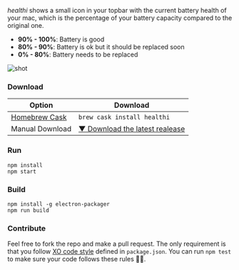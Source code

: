 
_healthi_ shows a small icon in your topbar with the current battery health of your mac, which is the percentage of your battery capacity compared to the original one.

- **90% - 100%**: Battery is good
- **80% - 90%**:  Battery is ok but it should be replaced soon
- **0%  - 80%**:  Battery needs to be replaced

![shot](https://raw.githubusercontent.com/pablopunk/healthi/master/img/screenshot.gif)

### Download

Option | Download |
-------|----------|
[Homebrew Cask](https://caskroom.github.io) | `brew cask install healthi` |
Manual Download | [▼ Download the latest realease](https://github.com/pablopunk/healthi/releases/latest) |


### Run

```shell
npm install
npm start
```

### Build

```shell
npm install -g electron-packager
npm run build
```

### Contribute

Feel free to fork the repo and make a pull request. The only requirement is that you follow [XO code style](https://github.com/sindresorhus/xo) defined in `package.json`. You can run `npm test` to make sure your code follows these rules 🙌🏻.
